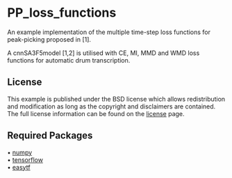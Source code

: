 # PP_loss_functions

An example implementation of the multiple time-step loss functions for peak-picking proposed in [1].

A cnnSA3F5model [1,2] is utilised with CE, MI, MMD and WMD loss functions for automatic drum transcription.

## License

This example  is published under the BSD license which allows redistribution and modification as long as the copyright and disclaimers are contained. The full license information can be found on the [license](https://github.com/CarlSouthall/PP_loss_functions/blob/master/LICENSE) page. 

## Required Packages

• [numpy](https://www.numpy.org)   
• [tensorflow](https://www.tensorflow.org/)  
• [easytf](https://github.com/CarlSouthall/PP_loss_functions)





